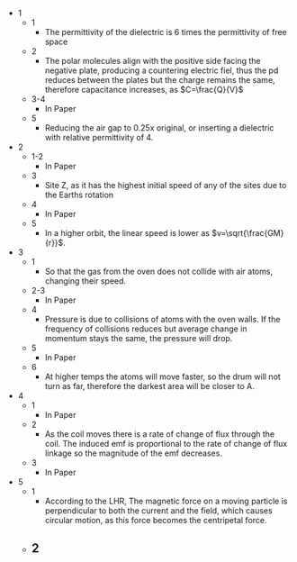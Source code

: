 - 1
	- 1
		- The permittivity of the dielectric is 6 times the permittivity of free space
	- 2
		- The polar molecules align with the positive side facing the negative plate, producing a countering electric fiel, thus the pd reduces between the plates but the charge remains the same, therefore capacitance increases, as $C=\frac{Q}{V}$
	- 3-4
		- In Paper
	- 5
		- Reducing the air gap to 0.25x original, or inserting a dielectric with relative permittivity of 4.
- 2
	- 1-2
		- In Paper
	- 3
		- Site Z, as it has the highest initial speed of any of the sites due to the Earths rotation
	- 4
		- In Paper
	- 5
		- In a higher orbit, the linear speed is lower as $v=\sqrt{\frac{GM}{r}}$.
- 3
	- 1
		- So that the gas from the oven does not collide with air atoms, changing their speed.
	- 2-3
		- In Paper
	- 4
		- Pressure is due to collisions of atoms with the oven walls. If the frequency of collisions reduces but average change in momentum stays the same, the pressure will drop.
	- 5
		- In Paper
	- 6
		- At higher temps the atoms will move faster, so the drum will not turn as far, therefore the darkest area will be closer to A.
- 4
	- 1
		- In Paper
	- 2
		- As the coil moves there is a rate of change of flux through the coil. The induced emf is proportional to the rate of change of flux linkage so the magnitude of the emf decreases.
	- 3
		- In Paper
- 5
	- 1
		- According to the LHR, The magnetic force on a moving particle is perpendicular to both the current and the field, which causes circular motion, as this force becomes the centripetal force.
	- 2
		- 